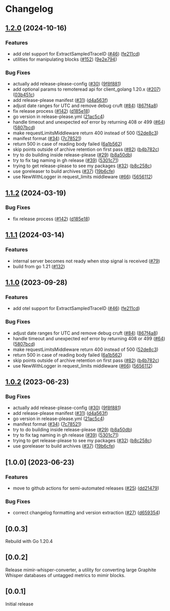 # Changelog

## [1.2.0](https://github.com/laursisask/repo-3/compare/v1.1.2...v1.2.0) (2024-10-16)


### Features

* add otel support for ExtractSampledTraceID ([#46](https://github.com/laursisask/repo-3/issues/46)) ([fe211cd](https://github.com/laursisask/repo-3/commit/fe211cd3587c29d42ce74245fe7a175b863aa494))
* utilities for manipulating blocks ([#152](https://github.com/laursisask/repo-3/issues/152)) ([9e2e794](https://github.com/laursisask/repo-3/commit/9e2e7946c33b256ee474b804b42e58c0da61bf82))


### Bug Fixes

* actually add release-please-config ([#30](https://github.com/laursisask/repo-3/issues/30)) ([9f8f881](https://github.com/laursisask/repo-3/commit/9f8f88136925aed525a31ffd658531277ae8ec57))
* add optional params to remoteread api for client_golang 1.20.x ([#207](https://github.com/laursisask/repo-3/issues/207)) ([03b451c](https://github.com/laursisask/repo-3/commit/03b451cc4a0816fce917bac7dc683bb526f4a2d7))
* add release-please manifest ([#31](https://github.com/laursisask/repo-3/issues/31)) ([d4a563f](https://github.com/laursisask/repo-3/commit/d4a563fef54f577e69bb819dbdba7bfaaa68fa70))
* adjust date ranges for UTC and remove debug cruft ([#84](https://github.com/laursisask/repo-3/issues/84)) ([867f4a8](https://github.com/laursisask/repo-3/commit/867f4a8fe691cb3c6b663c8a264c9a0b2f55d66e))
* fix release process ([#142](https://github.com/laursisask/repo-3/issues/142)) ([d185e18](https://github.com/laursisask/repo-3/commit/d185e1883b5bbe60e5366eb19772f14e51b807b5))
* go version in release-please.yml ([21ac5c4](https://github.com/laursisask/repo-3/commit/21ac5c4c6d0e18bcf31a1ccb48729c29dee7e319))
* handle timeout and unexpected eof error by returning 408 or 499 ([#64](https://github.com/laursisask/repo-3/issues/64)) ([5807bcd](https://github.com/laursisask/repo-3/commit/5807bcd690d5ca291d7d3306c90caeeab85f083d))
* make requestLimitsMiddleware return 400 instead of 500 ([52de8c3](https://github.com/laursisask/repo-3/commit/52de8c3a217484194e51c7da080c7f74ca6a9d80))
* manifest format ([#34](https://github.com/laursisask/repo-3/issues/34)) ([7c78521](https://github.com/laursisask/repo-3/commit/7c78521cb7f6c2212b0586fe93104fc0475eb2eb))
* return 500 in case of reading body failed ([6a1b562](https://github.com/laursisask/repo-3/commit/6a1b562e061465e484dd81345d4b45bb6cb3f6d0))
* skip points outside of archive retention on first pass ([#82](https://github.com/laursisask/repo-3/issues/82)) ([b4b782c](https://github.com/laursisask/repo-3/commit/b4b782c385f0d4ff9db59970c4c95de6b62a7924))
* try to do building inside release-please ([#29](https://github.com/laursisask/repo-3/issues/29)) ([b8a50db](https://github.com/laursisask/repo-3/commit/b8a50db44d27bf57c2f8d9e44bd5c559d63981c2))
* try to fix tag naming in gh release ([#39](https://github.com/laursisask/repo-3/issues/39)) ([5301c71](https://github.com/laursisask/repo-3/commit/5301c713f8bbeddcfbf87d109ecd91d14239d317))
* trying to get release-please to see my packages ([#32](https://github.com/laursisask/repo-3/issues/32)) ([b8c258c](https://github.com/laursisask/repo-3/commit/b8c258c9dd6bc548064a67a6eb5200812242a6de))
* use goreleaser to build archives ([#37](https://github.com/laursisask/repo-3/issues/37)) ([19b6cfe](https://github.com/laursisask/repo-3/commit/19b6cfed323e48bbac31e9aca5a85540c3710ebd))
* use NewWithLogger in request_limits middleware ([#66](https://github.com/laursisask/repo-3/issues/66)) ([5656112](https://github.com/laursisask/repo-3/commit/56561125064cfca5221811f6ce6e94f390b9370c))

## [1.1.2](https://github.com/grafana/mimir-proxies/compare/v1.1.1...v1.1.2) (2024-03-19)


### Bug Fixes

* fix release process ([#142](https://github.com/grafana/mimir-proxies/issues/142)) ([d185e18](https://github.com/grafana/mimir-proxies/commit/d185e1883b5bbe60e5366eb19772f14e51b807b5))

## [1.1.1](https://github.com/grafana/mimir-proxies/compare/mimir-proxies-v1.0.2...mimir-proxies-v1.1.0) (2024-03-14)


### Features

* internal server becomes not ready when stop signal is received ([#79](https://github.com/grafana/mimir-proxies/pull/79))
* build from go 1.21 ([#132](https://github.com/grafana/mimir-proxies/pull/132))

## [1.1.0](https://github.com/grafana/mimir-proxies/compare/mimir-proxies-v1.0.2...mimir-proxies-v1.1.0) (2023-09-28)


### Features

* add otel support for ExtractSampledTraceID ([#46](https://github.com/grafana/mimir-proxies/issues/46)) ([fe211cd](https://github.com/grafana/mimir-proxies/commit/fe211cd3587c29d42ce74245fe7a175b863aa494))


### Bug Fixes

* adjust date ranges for UTC and remove debug cruft ([#84](https://github.com/grafana/mimir-proxies/issues/84)) ([867f4a8](https://github.com/grafana/mimir-proxies/commit/867f4a8fe691cb3c6b663c8a264c9a0b2f55d66e))
* handle timeout and unexpected eof error by returning 408 or 499 ([#64](https://github.com/grafana/mimir-proxies/issues/64)) ([5807bcd](https://github.com/grafana/mimir-proxies/commit/5807bcd690d5ca291d7d3306c90caeeab85f083d))
* make requestLimitsMiddleware return 400 instead of 500 ([52de8c3](https://github.com/grafana/mimir-proxies/commit/52de8c3a217484194e51c7da080c7f74ca6a9d80))
* return 500 in case of reading body failed ([6a1b562](https://github.com/grafana/mimir-proxies/commit/6a1b562e061465e484dd81345d4b45bb6cb3f6d0))
* skip points outside of archive retention on first pass ([#82](https://github.com/grafana/mimir-proxies/issues/82)) ([b4b782c](https://github.com/grafana/mimir-proxies/commit/b4b782c385f0d4ff9db59970c4c95de6b62a7924))
* use NewWithLogger in request_limits middleware ([#66](https://github.com/grafana/mimir-proxies/issues/66)) ([5656112](https://github.com/grafana/mimir-proxies/commit/56561125064cfca5221811f6ce6e94f390b9370c))

## [1.0.2](https://github.com/grafana/mimir-proxies/compare/mimir-proxies-v1.0.0...mimir-proxies-v1.0.2) (2023-06-23)


### Bug Fixes

* actually add release-please-config ([#30](https://github.com/grafana/mimir-proxies/issues/30)) ([9f8f881](https://github.com/grafana/mimir-proxies/commit/9f8f88136925aed525a31ffd658531277ae8ec57))
* add release-please manifest ([#31](https://github.com/grafana/mimir-proxies/issues/31)) ([d4a563f](https://github.com/grafana/mimir-proxies/commit/d4a563fef54f577e69bb819dbdba7bfaaa68fa70))
* go version in release-please.yml ([21ac5c4](https://github.com/grafana/mimir-proxies/commit/21ac5c4c6d0e18bcf31a1ccb48729c29dee7e319))
* manifest format ([#34](https://github.com/grafana/mimir-proxies/issues/34)) ([7c78521](https://github.com/grafana/mimir-proxies/commit/7c78521cb7f6c2212b0586fe93104fc0475eb2eb))
* try to do building inside release-please ([#29](https://github.com/grafana/mimir-proxies/issues/29)) ([b8a50db](https://github.com/grafana/mimir-proxies/commit/b8a50db44d27bf57c2f8d9e44bd5c559d63981c2))
* try to fix tag naming in gh release ([#39](https://github.com/grafana/mimir-proxies/issues/39)) ([5301c71](https://github.com/grafana/mimir-proxies/commit/5301c713f8bbeddcfbf87d109ecd91d14239d317))
* trying to get release-please to see my packages ([#32](https://github.com/grafana/mimir-proxies/issues/32)) ([b8c258c](https://github.com/grafana/mimir-proxies/commit/b8c258c9dd6bc548064a67a6eb5200812242a6de))
* use goreleaser to build archives ([#37](https://github.com/grafana/mimir-proxies/issues/37)) ([19b6cfe](https://github.com/grafana/mimir-proxies/commit/19b6cfed323e48bbac31e9aca5a85540c3710ebd))

## [1.0.0] (2023-06-23)


### Features

* move to github actions for semi-automated releases ([#25](https://github.com/grafana/mimir-proxies/issues/25)) ([dd21479](https://github.com/grafana/mimir-proxies/commit/dd214796623f9b2d0362e58184a478ccbf2516b8))


### Bug Fixes

* correct changelog formatting and version extraction ([#27](https://github.com/grafana/mimir-proxies/issues/27)) ([d659354](https://github.com/grafana/mimir-proxies/commit/d6593548a6bebd8bc47fbccace38876f65c2538c))

## [0.0.3]

Rebuild with Go 1.20.4

## [0.0.2]

Release mimir-whisper-converter, a utility for converting large Graphite Whisper
databases of untagged metrics to mimir blocks.

## [0.0.1]

Initial release
